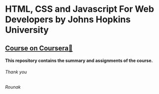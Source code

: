 # HTML, CSS and Javascript For Web Developers by Johns Hopkins University
## [Course on Coursera🔗](https://www.coursera.org/learn/html-css-javascript-for-web-developers)
#### This repository contains the summary and assignments of the course.
###### Thank you
###### Rounak
